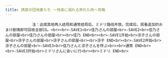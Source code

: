 ```yaml
---
title: 誘惑の団地妻たち ～快楽に溺れる熟れた肉～攻略
---
```


                注：达成其他两人结局和通常结局后，ミドリ路线开放。完成后，观看追加的おまけ剧情即可回收全部CG。<br><br>☆SAVE1<br>佳乃さんの部屋<br>☆SAVE2<br>佳乃さんの部屋<br>佳乃さんの部屋<br><br>佳乃 END<br><br>☆SAVE1开始<br>涼子さんの部屋<br>涼子さんの部屋<br>涼子さんの部屋<br><br>涼子 END<br><br>☆SAVE2开始<br>涼子さんの部屋<br>☆SAVE3<br>佳乃さんと涼子さんを呼ぶ<br><br>通常 END<br><br>☆SAVE3开始<br>ミドリさんに会いに行<br><br>ミドリ END<br>
              
